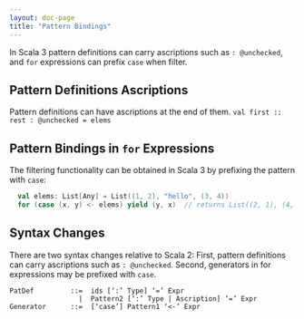 ```yaml
---
layout: doc-page
title: "Pattern Bindings"
---
```


In Scala 3 pattern definitions can carry ascriptions such as `: @unchecked`, and `for` expressions can prefix `case` when filter.

## Pattern Definitions Ascriptions
Pattern definitions can have ascriptions at the end of them.
`val first :: rest : @unchecked = elems`

## Pattern Bindings in `for` Expressions

The filtering functionality can be obtained in Scala 3 by prefixing the pattern with `case`:
```scala
  val elems: List[Any] = List((1, 2), "hello", (3, 4))
  for (case (x, y) <- elems) yield (y, x)  // returns List((2, 1), (4, 3))
```

## Syntax Changes

There are two syntax changes relative to Scala 2: First, pattern definitions can carry ascriptions such as `: @unchecked`. Second, generators in for expressions may be prefixed with `case`.
```
PatDef         ::=  ids [‘:’ Type] ‘=’ Expr
                 |  Pattern2 [‘:’ Type | Ascription] ‘=’ Expr
Generator      ::=  [‘case’] Pattern1 ‘<-’ Expr
```
